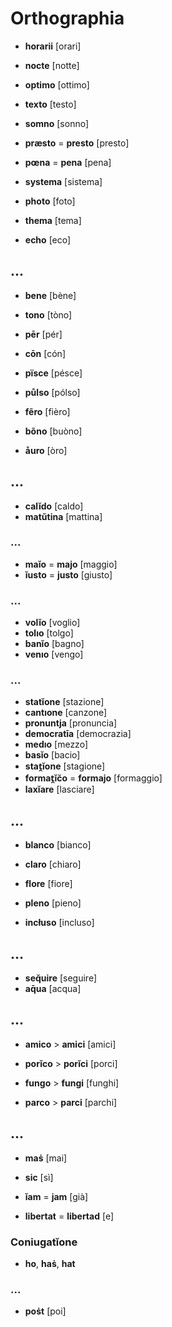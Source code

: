 # Orthographia

* **horarii** [orari]

* **nocte** [notte]
* **optimo** [ottimo]
* **texto** [testo]
* **somno** [sonno]

* **præsto** = **presto** [presto]
* **pœna** = **pena** [pena]
* **systema** [sistema]

* **photo** [foto]
* **thema** [tema]
* **echo** [eco]

## ...

* **bene** [bène]
* **tono** [tòno]

* **pēr** [pér]
* **cōn** [cón]

* **pïsce** [pésce]
* **půlso** [pólso]

* **fẽro** [fièro]
* **bõno** [buòno]

* **åuro** [òro]

## ...

* **calĭdo** [caldo]
* **matŭtina** [mattina]

### ...

* **maĭo** = **majo** [maggio]
* **ĭusto** = **justo** [giusto]

### ...

* **volĭo** [voglio]
* **tolıo** [tolgo]
* **banĭo** [bagno]
* **venıo** [vengo]

### ...

* **statĭone** [stazione]
* **cantıone** [canzone]
* **pronuntja** [pronuncia]
* **democratīa** [democrazia]
* **medıo** [mezzo]
* **basĭo** [bacio]
* **stat̯ĭone** [stagione]
* **format̯ĭc̆o** = **formajo** [formaggio]
* **laxĭare** [lasciare]

## ...

* **blanco** [bianco]
* **claro** [chiaro]
* **flore** [fiore]
* **pleno** [pieno]

* **incłuso** [incluso]

## ...

* **seq̆uire** [seguire]
* **aq̄ua** [acqua]

## ...

* **amico** > **amici** [amici]
* **porĭco** > **porĭci** [porci]

* **fungo** > **fungi** [funghi]
* **parco** > **parci** [parchi]

## ...

* **maṡ** [mai]

* **sic** [sì]
* **ĭam** = **jam** [già]
* **libertat** = **libertad** [e]

### Coniugatĭone

* **ho**, **haṡ**, **hat**

### ...

* **poṡt** [poi]
